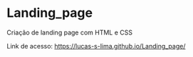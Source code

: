 # Landing_page
 Criação de landing page com HTML e CSS
 
 Link de acesso: https://lucas-s-lima.github.io/Landing_page/
